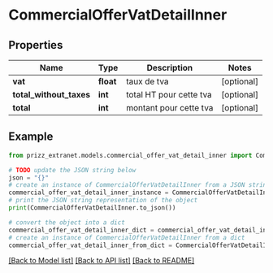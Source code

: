 # CommercialOfferVatDetailInner


## Properties

Name | Type | Description | Notes
------------ | ------------- | ------------- | -------------
**vat** | **float** | taux de tva | [optional] 
**total_without_taxes** | **int** | total HT pour cette tva | [optional] 
**total** | **int** | montant pour cette tva | [optional] 

## Example

```python
from prizz_extranet.models.commercial_offer_vat_detail_inner import CommercialOfferVatDetailInner

# TODO update the JSON string below
json = "{}"
# create an instance of CommercialOfferVatDetailInner from a JSON string
commercial_offer_vat_detail_inner_instance = CommercialOfferVatDetailInner.from_json(json)
# print the JSON string representation of the object
print(CommercialOfferVatDetailInner.to_json())

# convert the object into a dict
commercial_offer_vat_detail_inner_dict = commercial_offer_vat_detail_inner_instance.to_dict()
# create an instance of CommercialOfferVatDetailInner from a dict
commercial_offer_vat_detail_inner_from_dict = CommercialOfferVatDetailInner.from_dict(commercial_offer_vat_detail_inner_dict)
```
[[Back to Model list]](../README.md#documentation-for-models) [[Back to API list]](../README.md#documentation-for-api-endpoints) [[Back to README]](../README.md)



